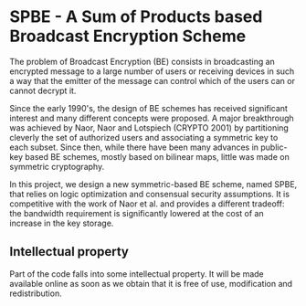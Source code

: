 # SPBE - A Sum of Products based Broadcast Encryption Scheme

The problem of Broadcast Encryption (BE) consists in broadcasting an encrypted message to a large number of users or receiving devices in such a way that the emitter of the message can control which of the users can or cannot decrypt it.

Since the early 1990's, the design of BE schemes has received significant interest and many different concepts were proposed. A major breakthrough was achieved by Naor, Naor and Lotspiech (CRYPTO 2001) by partitioning cleverly the set of authorized users and associating a symmetric key to each subset. Since then, while there have been many advances in public-key based BE schemes, mostly based on bilinear maps, little was made on symmetric cryptography.

In this project, we design a new symmetric-based BE scheme, named SPBE, that relies on logic optimization and consensual security assumptions. It is competitive with the work of Naor et al. and provides a different tradeoff: the bandwidth requirement is significantly lowered at the cost of an increase in the key storage.

Intellectual property
---------------------

Part of the code falls into some intellectual property. It will be made available online as soon as we obtain that it is free of use, modification and redistribution.
